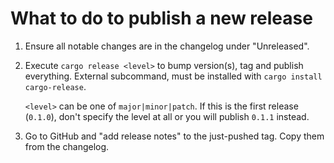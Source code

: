# What to do to publish a new release

1. Ensure all notable changes are in the changelog under "Unreleased".

2. Execute `cargo release <level>` to bump version(s), tag and publish
   everything. External subcommand, must be installed with `cargo install
   cargo-release`.
   
   `<level>` can be one of `major|minor|patch`. If this is the first release
   (`0.1.0`), don't specify the level at all or you will publish `0.1.1`
   instead.

3. Go to GitHub and "add release notes" to the just-pushed tag. Copy them from
   the changelog.
